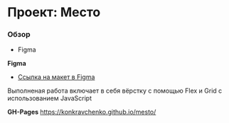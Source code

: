 # Проект: Место

### Обзор

* Figma

**Figma**

* [Ссылка на макет в Figma](https://www.figma.com/file/2cn9N9jSkmxD84oJik7xL7/JavaScript.-Sprint-4?node-id=0%3A1)

Выполненая работа включает в себя вёрстку с помощью Flex и Grid c использованием JavaScript

**GH-Pages**
https://konkravchenko.github.io/mesto/
